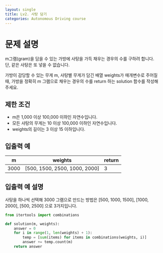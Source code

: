 ```yaml
---
layout: single
title: Lv2. 사탕 담기
categories: Autonomous Driving course
---
```


# 문제 설명

m그램(gram)을 담을 수 있는 가방에 사탕을 가득 채우는 경우의 수를 구하려 합니다. 단, 같은 사탕은 또 넣을 수 없습니다.</p>

<p>가방이 감당할 수 있는 무게 m, 사탕별 무게가 담긴 배열 weights가 매개변수로 주어질 때, 가방을 정확히 m 그램으로 채우는 경우의 수를 return 하는 solution 함수를 작성해주세요.</p>

## 제한 조건

<ul>
<li>m은 1,000 이상 100,000 이하인 자연수입니다.</li>
<li>모든 사탕의 무게는 10 이상 100,000 이하인 자연수입니다.</li>
<li>weights의 길이는 3 이상 15 이하입니다.</li>
</ul>

## 입출력 예
<table class="table">
        <thead><tr>
<th>m</th>
<th>weights</th>
<th>return</th>
</tr>
</thead>
        <tbody><tr>
<td>3000</td>
<td>[500, 1500, 2500, 1000, 2000]</td>
<td>3</td>
</tr>
</tbody>
</table>

## 입출력 예 설명

<p>사탕을 하나씩 선택해 3000 그램으로 만드는 방법은 [500, 1000, 1500], [1000, 2000], [500, 2500] 으로 3가지입니다.</p>


```py
from itertools import combinations

def solution(m, weights):
    answer = 0
    for i in range(1, len(weights) + 1):
        temp = [sum(items) for items in combinations(weights, i)]
        answer += temp.count(m)
    return answer
```
